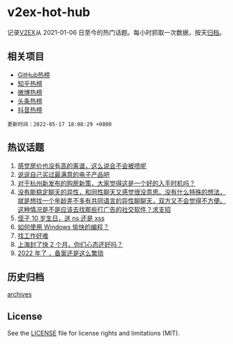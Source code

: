 # v2ex-hot-hub

 记录[V2EX](https://www.v2ex.com/)从 2021-01-06 日至今的热门话题。每小时抓取一次数据，按天[归档](archives)。
 
 ## 相关项目

- [GitHub热榜](https://github.com/lonnyzhang423/github-hot-hub)
- [知乎热榜](https://github.com/lonnyzhang423/zhihu-hot-hub)
- [微博热榜](https://github.com/lonnyzhang423/weibo-hot-hub)
- [头条热榜](https://github.com/lonnyzhang423/toutiao-hot-hub)
- [抖音热榜](https://github.com/lonnyzhang423/douyin-hot-hub)


 `更新时间：2022-05-17 18:08:29 +0800`

## 热议话题

1. [感觉房价也没有高的离谱，这么说会不会被喷呢](https://www.v2ex.com/t/853391)
1. [说说自己买过最满意的电子产品吧](https://www.v2ex.com/t/853340)
1. [对于杭州新发布的购房新策，大家觉得这是一个好的入手时机吗？](https://www.v2ex.com/t/853360)
1. [没有能稳定聊天的异性，和同性聊天又感觉很没意思。没有什么特殊的想法，就是想找一个年龄差不多有共同语言的异性聊聊天，双方又不会觉得不方便。这种情况是不是应该去找那些打广告的社交软件？求支招](https://www.v2ex.com/t/853327)
1. [侄子 10 岁生日，送 ns 还是 xss](https://www.v2ex.com/t/853342)
1. [如何使用 Windows 愉快的编程？](https://www.v2ex.com/t/853292)
1. [找工作好难](https://www.v2ex.com/t/853368)
1. [上海封了快 2 个月，你们心态还好吗？](https://www.v2ex.com/t/853436)
1. [2022 年了 ，备案还是这么繁琐](https://www.v2ex.com/t/853461)

## 历史归档

[archives](archives)

## License

See the [LICENSE](LICENSE) file for license rights and limitations (MIT).
